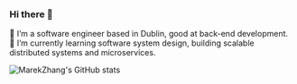 ### Hi there 👋

<!--
**MarekZhang/MarekZhang** is a ✨ _special_ ✨ repository because its `README.md` (this file) appears on your GitHub profile.

Here are some ideas to get you started:

- 🔭 I’m currently working on ...
- 🌱 I’m currently learning ...
- 👯 I’m looking to collaborate on ...
- 🤔 I’m looking for help with ...
- 💬 Ask me about ...
- 📫 How to reach me: ...
- 😄 Pronouns: ...
- ⚡ Fun fact: ...
-->

🔭 I’m a software engineer based in Dublin, good at back-end development.
🤔 I’m currently learning software system design, building scalable distributed systems and microservices.

![MarekZhang's GitHub stats](https://github-readme-stats.vercel.app/api?username=MarekZhang&show_icons=true)
